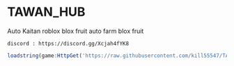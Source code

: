 # TAWAN_HUB
Auto Kaitan roblox blox fruit
auto farm blox fruit 
```
discord : https://discord.gg/Xcjah4fYK8
```

```js
loadstring(game:HttpGet('https://raw.githubusercontent.com/kill55547/TAWAN_HUB/main/hub.lua.txt', true))()
```
